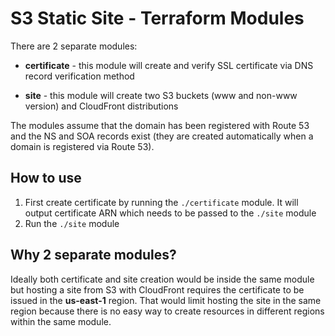 # S3 Static Site - Terraform Modules

There are 2 separate modules:

* **certificate** - this module will create and verify SSL certificate via DNS record verification method

* **site** - this module will create two S3 buckets (www and non-www version) and CloudFront distributions

The modules assume that the domain has been registered with Route 53 and the NS and SOA records exist (they are created automatically when a domain is registered via Route 53).

## How to use

1. First create certificate by running the `./certificate` module. It will output certificate ARN which needs to be passed to the `./site` module
2. Run the `./site` module


## Why 2 separate modules?

Ideally both certificate and site creation would be inside the same module but hosting a site from S3 with CloudFront requires the certificate to be issued in the **us-east-1** region. That would limit hosting the site in the same region because there is no easy way to create resources in different regions within the same module.